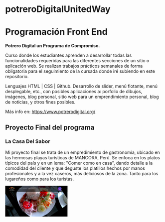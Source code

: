 # potreroDigitalUnitedWay
<h1>Programación Front End</h1>

<strong>Potrero Digital un Programa de Compromiso.</strong>

Curso donde los estudiantes aprenden a desarrollar todas las funcionalidades requeridas para las diferentes secciones de un sitio o aplicación web. Se realizan trabajos prácticos semanales de forma obligatoria para el seguimiento de la cursada donde iré subiendo en este repositorio.

Lenguajes HTML | CSS | Github. Desarrollo de slider, menú flotante, menú desplegable, etc., con posibles aplicaciones a: porfolio de dibujos, imágenes, blog personal, sitio web para un emprendimiento personal, blog de noticias, y otros fines posibles.

Más info en:
https://www.potrerodigital.org/


<h2>Proyecto Final del programa</h2>

<h3>La Casa Del Sabor</h3>

Mi proyecto final se trata de un empredimiento de gastronomía, ubicado en las hermosas playas turísticas de MANCORA, Perú.
Se enfoca en los platos típicos del país y en un lema: "Comer como en casa", dando detalle a la comodidad del
cliente y que deguste los platillos hechos por manos profesionales y a la vez caseros, más deliciosos de la zona.
Tanto para los lugareños como para los turistas.

<img src="imagenes_profesionales/screenshots/screen1.png" width=200px>

